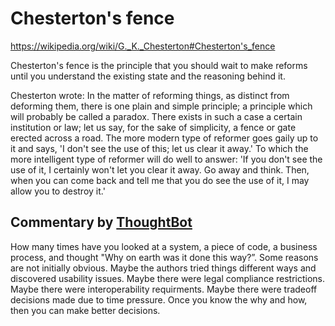 # Chesterton's fence

https://wikipedia.org/wiki/G._K._Chesterton#Chesterton's_fence

Chesterton's fence is the principle that you should wait to make reforms until you understand the existing state and the reasoning behind it. 

Chesterton wrote: In the matter of reforming things, as distinct from deforming them, there is one plain and simple principle; a principle which will probably be called a paradox. There exists in such a case a certain institution or law; let us say, for the sake of simplicity, a fence or gate erected across a road. The more modern type of reformer goes gaily up to it and says, 'I don't see the use of this; let us clear it away.' To which the more intelligent type of reformer will do well to answer: 'If you don't see the use of it, I certainly won't let you clear it away. Go away and think. Then, when you can come back and tell me that you do see the use of it, I may allow you to destroy it.'

## Commentary by [ThoughtBot](https://thoughtbot.com/blog/chestertons-fence)

How many times have you looked at a system, a piece of code, a business process, and thought "Why on earth was it done this way?”. Some reasons are not initially obvious. Maybe the authors tried things different ways and discovered usability issues. Maybe there were legal compliance restrictions. Maybe there were interoperability requirments. Maybe there were tradeoff decisions made due to time pressure. Once you know the why and how, then you can make better decisions.
